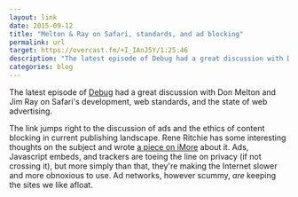 ```yaml
---
layout: link
date: 2015-09-12
title: "Melton & Ray on Safari, standards, and ad blocking"
permalink: url
target: https://overcast.fm/+I_IAnJ5Y/1:25:46
description: "The latest episode of Debug had a great discussion with Don Melton and Jim Ray on Safari's development, web standards, and the state of web advertising."
categories: blog
---
```


The latest episode of [Debug](http://www.imore.com/debug) had a great discussion with Don Melton and Jim Ray on Safari's development, web standards, and the state of web advertising.

The link jumps right to the discussion of ads and the ethics of content blocking in current publishing landscape. Rene Ritchie has some interesting thoughts on the subject and wrote [a piece on iMore](http://www.imore.com/content-blockers-bad-ads-and-what-were-doing-about-it) about it. Ads, Javascript embeds, and trackers are toeing the line on privacy (if not crossing it), but more simply than that, they're making the Internet slower and more obnoxious to use. Ad networks, however scummy, _are_ keeping the sites we like afloat.
